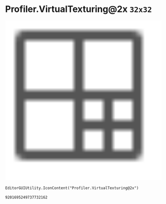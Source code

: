 # Profiler.VirtualTexturing@2x `32x32`
<img src="/img/Profiler.VirtualTexturing@2x.png" width=512 height=512>

``` CSharp
EditorGUIUtility.IconContent("Profiler.VirtualTexturing@2x")
```
```
9201695249737732162
```
